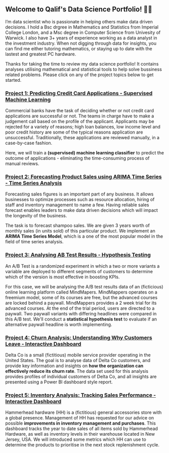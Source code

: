 ## Welcome to Qalif's Data Science Portfolio! 👋🏽
I’m data scientist who is passionate in helping others make data driven decisions. I hold a Bsc drgree in Mathematics and Statistics from Imperial College London, and  a Msc degree in Computer Science from Univesity of Warwick. I also have 3+ years of experience working as a data analyst in the investment industry. When not digging through data for insights, you can find me either tutoring mathematics, or staying up to date with the lastest and greatest PC hardware.

Thanks for taking the time to review my data science portfolio! It contains analyses utilising mathematical and statistical tools to help solve bussiness related problems. Please click on any of the project topics below to get started.

### [Project 1: Predicting Credit Card Applications - Supervised Machine Learning](https://github.com/Qalif-R/Predicting_Credit_Card_Applications)
Commercial banks have the task of deciding whether or not credit card applications are successful or not. The teams in charge have to make a judgement call based on the profile of the applicant. Applicants may be rejected for a variety of reasons; high loan balances, low income level and poor credit history are some of the typical reasons application are unsuccessful. Traditionally, these applications are reviewed manually, in a case-by-case fashion. 

Here, we will train a **(supervised) machine learning classifier** to predict the outcome of applications - eliminating the time-consuming process of manual reviews.

### [Project 2: Forecasting Product Sales using ARIMA Time Series - Time Series Analysis](https://github.com/Qalif-R/ARIMA_Time_Series_Analysis)
Forecasting sales figures is an important part of any business. It allows businesses to optimize processes such as resource allocation, hiring of staff and inventory management to name a few. Having reliable sales forecast enables leaders to make data driven decisions which will impact the longevity of the business.

The task is to forecast shampoo sales. We are given 3 years worth of monthly sales (in units sold) of this particular product. We implement an **ARIMA Time Series Model**, which is a one of the most popular model in the field of time series analysis.

### [Project 3: Analysing AB Test Results - Hypothesis Testing](https://github.com/Qalif-R/AB_Test_Analysis)

An A/B Test is a randomized experiment in which a two or more variants a variable are deployed to different segments of customers to determine which of the version is most effective in boosting KPIs. 

For this case, we will be analysing the A/B test results data of an (ficticious) online learning platform called MindMapers. MindMappers operates on a freemium model, some of its courses are free, but the advanced courses are locked behind a paywall. MindMappers provides a 2 week trial for its advanced courses. At the end of the trial period, users are directed to a paywall. Two paywall variants with differing headlines were compared in this A/B test. We'll conduct a **statistical hypothesis test** to evaluate if an alternative paywall headline is worth implementing.

### [Project 4: Churn Analysis: Understanding Why Customers Leave - Interactive Dashboard](https://github.com/Qalif-R/Churn-Analysis)
Delta Co is a small (fictitious) mobile service provider operating in the United States.
The goal is to analyse data of Delta Co customers, and provide key information and insights on **how the organization can effectively reduce its churn rate**.
The data set used for this analysis provides profiles of  individual customers of Delta Co, and all insights are presented using a Power BI dashboard style report.

### [Project 5: Inventory Analysis: Tracking Sales Performance - Interactive Dashboard]()
Hammerhead hardware (HH) is a (fictitious) general accessories store with a global presence. Management of HH has requested for our advice on possible **improvements in inventory management and purchases**.
This dashboard tracks the year to date sales of all items sold by Hammerhead Hardware, as well as inventory levels in their warehouse located in New Jersey, USA. We will introduced some metrics which HH can use to determine the products to prioritise in the next stock replenishment cycle.




